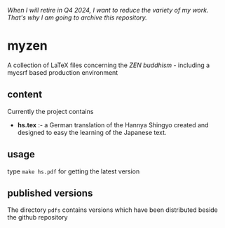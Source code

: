 _When I will retire in Q4 2024, I want to reduce the variety of my work. That's why I am going to archive this repository._

# myzen

A collection of LaTeX files concerning the _ZEN buddhism_ - including a 
mycsrf based production environment

## content

Currently the project contains

- **hs.tex** :- a German translation of the Hannya Shingyo created and designed
  to easy the learning of the Japanese text.

## usage

type `make hs.pdf` for getting the latest version

## published versions

The directory `pdfs` contains versions which have been distributed beside the
github repository

